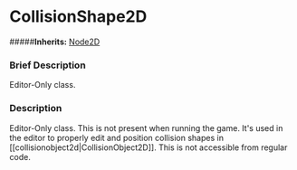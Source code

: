 #  CollisionShape2D  
#####**Inherits:** [Node2D](class_node2d)

###  Brief Description  
Editor-Only class.

###  Description  
Editor-Only class. This is not present when running the game. It's used in the editor to properly edit and position collision shapes in [[collisionobject2d|CollisionObject2D]]. This is not accessible from regular code.
